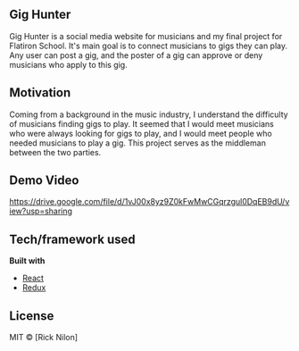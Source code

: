 ## Gig Hunter

Gig Hunter is a social media website for musicians and my final project for Flatiron School. It's main goal is to connect musicians to gigs they can play. Any user can post a gig, and the poster of a gig can approve or deny musicians who apply to this gig.

## Motivation

Coming from a background in the music industry, I understand the difficulty of musicians finding gigs to play. It seemed that I would meet musicians who were always looking for gigs to play, and I would meet people who needed musicians to play a gig. This project serves as the middleman between the two parties.

## Demo Video
https://drive.google.com/file/d/1vJ00x8yz9Z0kFwMwCGqrzgul0DqEB9dU/view?usp=sharing

## Tech/framework used

<b>Built with</b>
- [React](https://reactjs.org/)
- [Redux](https://redux.js.org/)


## License


MIT © [Rick Nilon]
